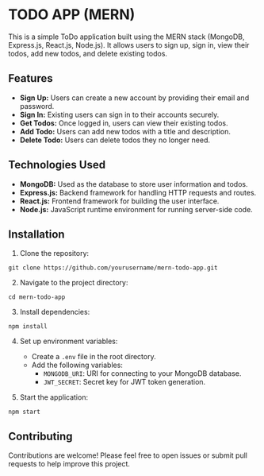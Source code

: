 # TODO APP (MERN)

This is a simple ToDo application built using the MERN stack (MongoDB, Express.js, React.js, Node.js). It allows users to sign up, sign in, view their todos, add new todos, and delete existing todos.

## Features

- **Sign Up:** Users can create a new account by providing their email and password.
- **Sign In:** Existing users can sign in to their accounts securely.
- **Get Todos:** Once logged in, users can view their existing todos.
- **Add Todo:** Users can add new todos with a title and description.
- **Delete Todo:** Users can delete todos they no longer need.

## Technologies Used

- **MongoDB:** Used as the database to store user information and todos.
- **Express.js:** Backend framework for handling HTTP requests and routes.
- **React.js:** Frontend framework for building the user interface.
- **Node.js:** JavaScript runtime environment for running server-side code.

## Installation

1. Clone the repository:

`git clone https://github.com/yourusername/mern-todo-app.git`


2. Navigate to the project directory:

`cd mern-todo-app`

3. Install dependencies:

`npm install`

4. Set up environment variables:
    - Create a `.env` file in the root directory.
    - Add the following variables:
        - `MONGODB_URI`: URI for connecting to your MongoDB database.
        - `JWT_SECRET`: Secret key for JWT token generation.

5. Start the application:

`npm start`

## Contributing

Contributions are welcome! Please feel free to open issues or submit pull requests to help improve this project.
